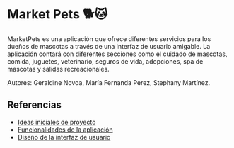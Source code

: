 # Market Pets 🐕​🐱

MarketPets es una aplicación que ofrece diferentes servicios para los dueños de mascotas a través de una interfaz de usuario amigable. La aplicación contará con diferentes secciones como el cuidado de mascotas, comida, juguetes, veterinario, seguros de vida, adopciones, spa de mascotas y salidas recreacionales.

Autores: Geraldine Novoa, María Fernanda Perez, Stephany Martínez.

## Referencias

- [Ideas iniciales de proyecto](doc/ideas.md)
- [Funcionalidades de la aplicación](doc/funcionalidades.md)
- [Diseño de la interfaz de usuario](doc/ui.md)
